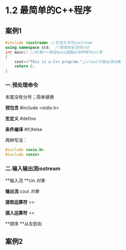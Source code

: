 # 1.2 最简单的C++程序

## 案例1

```c++
#include <iostream> //包含头文件iostream
using namespace std;  //使用命名空间std
int main() //标准C++规定main函数必须声明为int型
{
    cout<<"This is a C++ program.";//cout为输出流对象
    return 0;
}
```

### 一.预处理命令

末尾没有分号；简单替换

**预包含** #include <stdio.h>

**宏定义** #define

**条件编译** #if,#else

两种写法：

```c++
#include <xxxx.h>
#include <xxxx>
```

### 二.输入输出流iostream

**输入流 **cin		*对象*

**输出流** cout	  *对象*

**提取运算符** \>\>

**插入运算符** <<

**顺序 **从左到右

## 案例2

